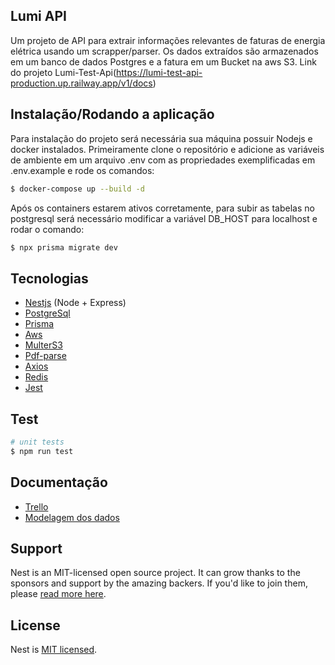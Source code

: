 ## Lumi API

Um projeto de API para extrair informações relevantes de faturas de energia elétrica usando um scrapper/parser. Os dados extraídos são armazenados em um banco de dados Postgres e a fatura em um Bucket na aws S3. Link do projeto Lumi-Test-Api(https://lumi-test-api-production.up.railway.app/v1/docs)

## Instalação/Rodando a aplicação

Para instalação do projeto será necessária sua máquina possuir Nodejs e docker instalados.
Primeiramente clone o repositório e adicione as variáveis de ambiente em um arquivo .env com as propriedades exemplificadas em .env.example e rode os comandos:

```bash
$ docker-compose up --build -d
```

Após os containers estarem ativos corretamente, para subir as tabelas no postgresql será necessário modificar a variável DB_HOST para localhost e rodar o comando:

```bash
$ npx prisma migrate dev
```

## Tecnologias

- [Nestjs](https://nestjs.com/) (Node + Express)
- [PostgreSql](https://www.postgresql.org/)
- [Prisma](https://www.prisma.io/)
- [Aws](https://aws.amazon.com/pt/)
- [MulterS3](https://www.npmjs.com/package/multer-s3)
- [Pdf-parse](https://www.npmjs.com/package/pdf-parse)
- [Axios](https://axios-http.com/ptbr/docs/intro)
- [Redis](https://redis.io/)
- [Jest](https://jestjs.io/pt-BR/)

## Test

```bash
# unit tests
$ npm run test
```

## Documentação

- [Trello](https://trello.com/b/vKeLJ60t/lumi-api)
- [Modelagem dos dados](https://drive.google.com/file/d/1FQa4svfv7Tx1btpTdtwJLOPvd7DkPmsR/view?usp=sharing)

## Support

Nest is an MIT-licensed open source project. It can grow thanks to the sponsors and support by the amazing backers. If you'd like to join them, please [read more here](https://docs.nestjs.com/support).

## License

Nest is [MIT licensed](LICENSE).
